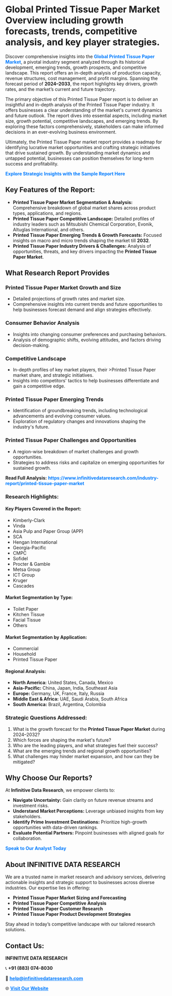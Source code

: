 <h1>Global Printed Tissue Paper Market Overview including growth forecasts, trends, competitive analysis, and key player strategies.</h1>
<p>
Discover comprehensive insights into the 
<a href="https://www.infinitivedataresearch.com/industry-report/printed-tissue-paper-market" rel="dofollow" style="color: #007BFF; text-decoration: none;"><strong>Global Printed Tissue Paper Market</strong></a>, a pivotal industry segment analyzed through its historical development, emerging trends, growth prospects, and competitive landscape. This report offers an in-depth analysis of production capacity, revenue structures, cost management, and profit margins. Spanning the forecast period of <strong>2024–2033</strong>, the report highlights key drivers, growth rates, and the market’s current and future trajectory.
</p>
<p>
The primary objective of this Printed Tissue Paper report is to deliver an insightful and in-depth analysis of the Printed Tissue Paper industry. It offers businesses a clear understanding of the market's current dynamics and future outlook. The report dives into essential aspects, including market size, growth potential, competitive landscapes, and emerging trends. By exploring these factors comprehensively, stakeholders can make informed decisions in an ever-evolving business environment.
</p>
<p>
Ultimately, the Printed Tissue Paper market report provides a roadmap for identifying lucrative market opportunities and crafting strategic initiatives that drive sustained growth. By understanding market dynamics and untapped potential, businesses can position themselves for long-term success and profitability.
</p>
<p>
<a href="https://www.infinitivedataresearch.com/request-sample/reportId=104041" style="color: #007BFF; text-decoration: none;"><strong>Explore Strategic Insights with the Sample Report Here</strong></a>
</p>

<h2>Key Features of the Report:</h2>
<ul>
<li><strong>Printed Tissue Paper Market Segmentation & Analysis:</strong> Comprehensive breakdown of global market shares across product types, applications, and regions.</li>
<li><strong>Printed Tissue Paper Competitive Landscape:</strong> Detailed profiles of industry leaders such as Mitsubishi Chemical Corporation, Evonik, Altuglas International, and others.</li>
<li><strong>Printed Tissue Paper Emerging Trends & Growth Forecasts:</strong> Focused insights on macro and micro trends shaping the market till <strong>2032</strong>.</li>
<li><strong>Printed Tissue Paper Industry Drivers & Challenges:</strong> Analysis of opportunities, threats, and key drivers impacting the <strong>Printed Tissue Paper Market</strong>.</li>
</ul>

<h2>What Research Report Provides</h2>
<h3>Printed Tissue Paper Market Growth and Size</h3>
<ul>
<li>Detailed projections of growth rates and market size.</li>
<li>Comprehensive insights into current trends and future opportunities to help businesses forecast demand and align strategies effectively.</li>
</ul>

<h3>Consumer Behavior Analysis</h3>
<ul>
<li>Insights into changing consumer preferences and purchasing behaviors.</li>
<li>Analysis of demographic shifts, evolving attitudes, and factors driving decision-making.</li>
</ul>

<h3>Competitive Landscape</h3>
<ul>
<li>In-depth profiles of key market players, their >Printed Tissue Paper market share, and strategic initiatives.</li>
<li>Insights into competitors' tactics to help businesses differentiate and gain a competitive edge.</li>
</ul>

<h3>Printed Tissue Paper Emerging Trends</h3>
<ul>
<li>Identification of groundbreaking trends, including technological advancements and evolving consumer values.</li>
<li>Exploration of regulatory changes and innovations shaping the industry's future.</li>
</ul>

<h3>Printed Tissue Paper Challenges and Opportunities</h3>
<ul>
<li>A region-wise breakdown of market challenges and growth opportunities.</li>
<li>Strategies to address risks and capitalize on emerging opportunities for sustained growth.</li>
</ul>
<p><strong>Read Full Analysis:</strong> <a href="https://www.infinitivedataresearch.com/industry-report/printed-tissue-paper-market" rel="dofollow" style="color: #007BFF; text-decoration: none;"><strong>https://www.infinitivedataresearch.com/industry-report/printed-tissue-paper-market</strong></a></p>
<h3>Research Highlights:</h3>
<h4>Key Players Covered in the Report:</h4>
<ul><li>Kimberly-Clark</li><li>Vinda</li><li>Asia Pulp and Paper Group (APP)</li><li>SCA</li><li>Hengan International</li><li>Georgia-Pacific</li><li>CMPC</li><li>Sofidel</li><li>Procter &amp; Gamble</li><li>Metsa Group</li><li>ICT Group</li><li>Kruger</li><li>Cascades</li></ul>
<h4>Market Segmentation by Type:</h4>
<ul><li>Toilet Paper</li><li>Kitchen Tissue</li><li>Facial Tissue</li><li>Others</li></ul>
<h4>Market Segmentation by Application:</h4>
<ul><li>Commercial</li><li>Household</li><li>Printed Tissue Paper</li></ul>

<h4>Regional Analysis:</h4>
<ul>
<li><strong>North America:</strong> United States, Canada, Mexico</li>
<li><strong>Asia-Pacific:</strong> China, Japan, India, Southeast Asia</li>
<li><strong>Europe:</strong> Germany, UK, France, Italy, Russia</li>
<li><strong>Middle East & Africa:</strong> UAE, Saudi Arabia, South Africa</li>
<li><strong>South America:</strong> Brazil, Argentina, Colombia</li>
</ul>

<h3>Strategic Questions Addressed:</h3>
<ol>
<li>What is the growth forecast for the <strong>Printed Tissue Paper Market</strong> during 2024–2032?</li>
<li>Which forces are shaping the market's future?</li>
<li>Who are the leading players, and what strategies fuel their success?</li>
<li>What are the emerging trends and regional growth opportunities?</li>
<li>What challenges may hinder market expansion, and how can they be mitigated?</li>
</ol>

<h2>Why Choose Our Reports?</h2>
<p>At <strong>Infinitive Data Research</strong>, we empower clients to:</p>
<ul>
<li><strong>Navigate Uncertainty:</strong> Gain clarity on future revenue streams and investment risks.</li>
<li><strong>Understand Market Perceptions:</strong> Leverage unbiased insights from key stakeholders.</li>
<li><strong>Identify Prime Investment Destinations:</strong> Prioritize high-growth opportunities with data-driven rankings.</li>
<li><strong>Evaluate Potential Partners:</strong> Pinpoint businesses with aligned goals for collaboration.</li>
</ul>
<p><a href="https://www.infinitivedataresearch.com/industry-report/printed-tissue-paper-market" rel="dofollow" style="color: #007BFF; text-decoration: none;"><strong>Speak to Our Analyst Today</strong></a></p>

<h2>About INFINITIVE DATA RESEARCH</h2>
<p>We are a trusted name in market research and advisory services, delivering actionable insights and strategic support to businesses across diverse industries. Our expertise lies in offering:</p>
<ul>
<li><strong>Printed Tissue Paper Market Sizing and Forecasting</strong></li>
<li><strong>Printed Tissue Paper Competitive Analysis</strong></li>
<li><strong>Printed Tissue Paper Customer Research</strong></li>
<li><strong>Printed Tissue Paper Product Development Strategies</strong></li>
</ul>
<p>Stay ahead in today’s competitive landscape with our tailored research solutions.</p>

<h2>Contact Us:</h2>
<p><strong>INFINITIVE DATA RESEARCH</strong></p>
<p>📞 <strong>+91 (883) 074-8030</strong></p>
<p>📧 <strong><a href="mailto:help@infinitivedataresearch.com" style="color: #007BFF;">help@infinitivedataresearch.com</a></strong></p>
<p>🌐 <strong><a href="https://www.infinitivedataresearch.com" rel="dofollow" style="color: #007BFF;">Visit Our Website</a></strong></p>